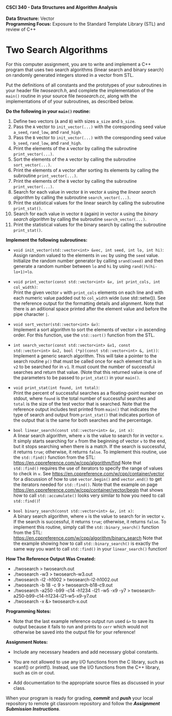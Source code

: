 #### CSCI 340 - Data Structures and Algorithm Analysis

**Data Structure:** Vector <BR>
**Programming Focus:** Exposure to the Standard Template Library (STL) and review of C++

# Two Search Algorithms

For this computer assignment, you are to write and implement a C++ program that uses two search algorithms (linear search and binary search) on randomly generated integers stored in a vector from STL.

Put the definitions of all constants and the prototypes of your subroutines in your header file *twosearch.h*, and complete the implementation of the `main()` routine in your source file *twosearch.cc*, along with the implementations of of your subroutines, as described below.

**Do the following in your `main()` routine:**

1) Define two vectors (`A` and `B`) with sizes `a_size` and `b_size`.
2) Pass the `A` vector to `init_vector(...)` with the coresponding seed value `a_seed`, `rand_low`, and `rand_high`.
3) Pass the `B` vector to `init_vector(...)` with the coresponding seed value `b_seed`, `rand_low`, and `rand_high`.
4) Print the elements of the `A` vector by calling the subroutine `print_vector(...)`.
5) Sort the elements of the `A` vector by calling the subroutine `sort_vector(...)`.
6) Print the elements of `A` vector after sorting its elements by calling the subroutine `print_vector(...)`.
7) Print the elements of the `B` vector by calling the subroutine `print_vector(...)`.
8) Search for each value in vector `B` in vector `A` using the *linear search algorithm* by calling the subroutine `search_vector(...)`.
9) Print the statistical values for the linear search by calling the subroutine `print_stat()`.
10) Search for each value in vector `B` (again) in vector `A` using the *binary search algorithm* by calling the subroutine `search_vector(...)`.
11) Print the statistical values for the binary search by calling the subroutine `print_stat()`.

**Implement the following subroutines:**
  
- `void init_vector(std::vector<int> &vec, int seed, int lo, int hi)`:  
Assign random valued to the elements in `vec` by using the `seed` value.  Initialize the random number generator by calling `srand(seed)` and then generate a random number between `lo` and `hi` by using `rand()%(hi-lo+1)+lo`.

- `void print_vector(const std::vector<int> &v, int print_cols, int col_width)`:  
Print the given vector `v` with `print_cols` elements on each line and with each numeric value padded out to `col_width` wide (use std::setw()). See the reference output for the formatting details and alignment.  Note that there is an aditional space printed after the element value and before the pipe character `|`.

- `void sort_vector(std::vector<int> &v)`:  
  Implement a sort algorithm to sort the elements of vector `v` in ascending order. For this function, use the `std::sort()` function from the STL.

- `int search_vector(const std::vector<int> &v1, const std::vector<int> &v2, bool (*p)(const std::vector<int> &, int))`:  
  Implement a generic search algorithm.  This will take a pointer to the search routine `p()` that must be called once for each element that is in `v2` to be searched for in `v1`. It must count the number of successful searches and return that value. (Note that this returned value is one of the parameters to be passed to `print_stat()` in your `main()`.
  
- `void print_stat(int found, int total)`:  
  Print the percent of successful searches as a floating-point number on stdout, where `found` is the total number of successful searches and `total` is the size of the test vector that is searched.  Note that the reference output includes test printed from `main()` that indicates the type of search and output from `print_stat()` that indicates portion of the output that is the same for both searches and the percentage.
  
- `bool linear_search(const std::vector<int> &v, int x)`:  
  A linear search algorithm, where `x` is the value to search for in vector `v`. It simply starts searching for `x` from the beginning of vector `v` to the end, but it stops searching when there is a match. If the search is successful, it returns `true`; otherwise, it returns `false`. To implement this routine, use the `std::find()` function from the STL: https://en.cppreference.com/w/cpp/algorithm/find  Note that `std::find()` requires the use of iterators to specify the range of values to check in `v`.  See https://en.cppreference.com/w/cpp/container/vector for a discussion of how to use `vector.begin()` and `vector.end()` to get the iterators needed for `std::find()`.  Note that the example on page https://en.cppreference.com/w/cpp/container/vector/begin that shows how to call `std::accumulate()` looks very similar to how you need to call `std::find()`!
  
- `bool binary_search(const std::vector<int> &v, int x)`:  
  A binary search algorithm, where `x` is the value to search for in vector `v`. If the search is successful, it returns `true`; otherwise, it returns `false`. To implement this routine, simply call the `std::binary_search()` function from the STL: https://en.cppreference.com/w/cpp/algorithm/binary_search Note that the example showing how to call `std::binary_search()` is exactly the same way you want to call `std::find()` in your `linear_search()` function!

**How The Reference Output Was Created:**

- ./twosearch > twosearch.out
- ./twosearch -w3 > twosearch-w3.out
- ./twosearch -l2 -h1002 > twosearch-l2-h1002.out
- ./twosearch -b 18 -c 9 > twosearch-b18-c9.out
- ./twosearch -a250 -b99 -c14 -h1234 -l21 -w5 -x9 -y7 > twosearch-a250-b99-c14-h1234-l21-w5-x9-y7.out
- ./twosearch -x &> twosearch-x.out

**Programming Notes:**

- Note that the last example reference output run used `&>` to save its output because it fails to run and prints to `cerr` which would not otherwise be saved into the output file for your reference!
  
**Assignment Notes:**

- Include any necessary headers and add necessary global constants.

- You are not allowed to use any I/O functions from the C library, such as scanf() or printf(). Instead, use the I/O functions from the C++ library, such as cin or cout.

- Add documentation to the appropriate source files as discussed in your class.

When your program is ready for grading, ***commit*** and ***push*** your local repository to remote git classroom repository and follow the _**Assignment Submission Instructions**_.
